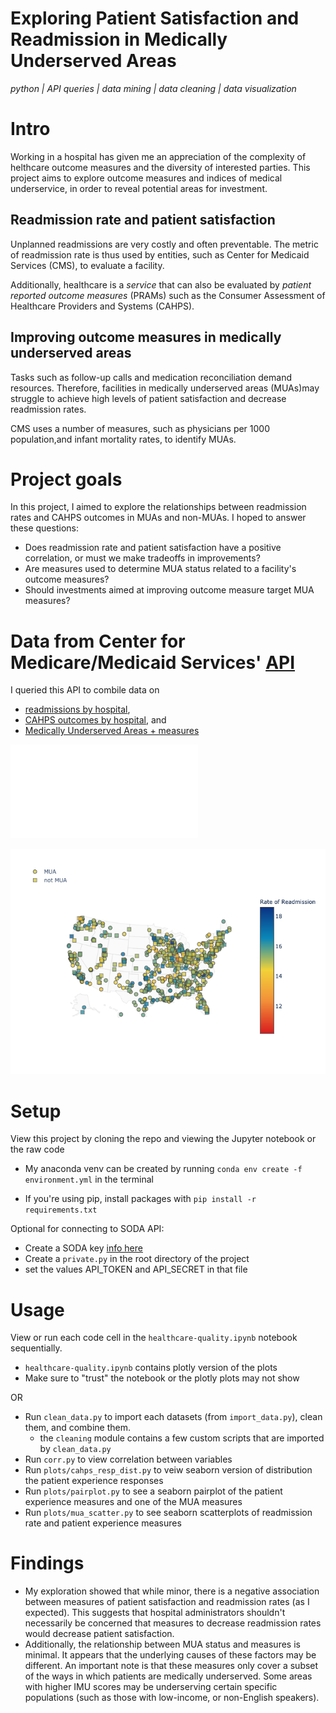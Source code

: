 # Exploring Patient Satisfaction and Readmission in Medically Underserved Areas

*python | API queries | data mining | data cleaning | data visualization*


# Intro

Working in a hospital has given me an appreciation of the complexity of helthcare outcome measures and the diversity of interested parties. This project aims to explore outcome measures and indices of medical underservice, in order to reveal potential areas for investment. 

## Readmission rate and patient satisfaction 

Unplanned readmissions are very costly and often preventable. The metric of readmission rate is thus used by entities, such as Center for Medicaid Services (CMS), to evaluate a facility. 

Additionally, healthcare is a *service* that can also be evaluated by *patient reported outcome measures* (PRAMs) such as the Consumer Assessment of Healthcare Providers and Systems (CAHPS). 

## Improving outcome measures in medically underserved areas

Tasks such as follow-up calls and medication reconciliation demand resources. Therefore, facilities in medically underserved areas (MUAs)may struggle to achieve high levels of patient satisfaction and decrease readmission rates.

CMS uses a number of measures, such as physicians per 1000 population,and infant mortality rates, to identify MUAs. 

# Project goals

In this project, I aimed to explore the relationships between readmission rates and CAHPS outcomes in MUAs and non-MUAs. I hoped to answer these questions:

- Does readmission rate and patient satisfaction have a positive correlation, or must we make tradeoffs in improvements?
- Are measures used to determine MUA status related to a facility's outcome measures? 
- Should investments aimed at improving outcome measure target MUA measures? 


# Data from Center for Medicare/Medicaid Services' [API](https://dev.socrata.com) 
I queried this API to combile data 
 on 
 - [readmissions by hospital](https://data.medicare.gov/Hospital-Compare/Unplanned-Hospital-Visits-Hospital/632h-zaca
), 
- [CAHPS outcomes by hospital](https://data.medicare.gov/Hospital-Compare/Outpatient-and-Ambulatory-Surgery-Consumer-Assessm/yizn-abxn
), and 
- [Medically Underserved Areas + measures](https://bhw.hrsa.gov/shortage-designation)

![map](healthcare_quality/plots/map.html "Map")

![map](healthcare_quality/plots/map.png "Map")

# Setup

View this project by cloning the repo and viewing the Jupyter notebook or the raw code

- My anaconda venv can be created by running  `conda env create -f environment.yml` in the terminal

- If you're using pip, install packages with `pip install -r requirements.txt`

Optional for connecting to SODA API: 
- Create a SODA key [info here](https://dev.socrata.com/docs/app-tokens.html)
- Create a `private.py` in the root directory of the project
- set the values API_TOKEN and API_SECRET in that file



# Usage

View or run each code cell in the `healthcare-quality.ipynb` notebook sequentially.
- `healthcare-quality.ipynb` contains plotly version of the plots
- Make sure to "trust" the notebook or the plotly plots may not show

OR

- Run `clean_data.py` to import each datasets (from `import_data.py`), clean them, and combine them. 
    - the `cleaning` module contains a few custom scripts that are imported by `clean_data.py`
- Run `corr.py` to view correlation between variables
- Run `plots/cahps_resp_dist.py` to veiw seaborn version of distribution the patient experience responses 
- Run `plots/pairplot.py` to see a seaborn pairplot of the patient experience measures and one of the MUA measures
- Run `plots/mua_scatter.py` to see seaborn scatterplots of readmission rate and patient experience measures



# Findings

- My exploration showed that while minor, there is a negative association between measures of patient satisfaction and readmission rates (as I expected). This suggests that hospital administrators shouldn't necessarily be concerned that measures to decrease readmission rates would decrease patient satisfaction.
- Additionally, the relationship between MUA status and measures is minimal. It appears that the underlying causes of these factors may be different. An important note is that these measures only cover a subset of the ways in which patients are medically underserved. Some areas with higher IMU scores may be underserving certain specific populations (such as those with low-income, or non-English speakers).
